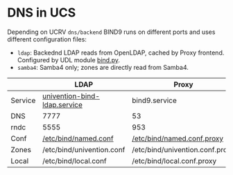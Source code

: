 DNS in UCS
==========

Depending on UCRV `dns/backend` BIND9 runs on different ports and uses different configuration files:
* `ldap`: Backednd LDAP reads from OpenLDAP, cached by Proxy frontend. Configured by UDL module [bind.py](bind.py).
* `samba4`:  Samba4 only; zones are directly read from Samba4.

|         | LDAP                                                          | Proxy                                                             | Samba4                                                              |
| ------- | ------------------------------------------------------------- | ----------------------------------------------------------------- | ------------------------------------------------------------------- |
| Service | [univention-bind-ldap.service](conffiles/etc/systemd/system)  | bind9.service                                                     | bind9.service                                                       |
| DNS     | 7777                                                          | 53                                                                | 53                                                                  |
| rndc    | 5555                                                          | 953                                                               | 953                                                                 |
| Conf    | [/etc/bind/named.conf](conffiles/etc/bind/named.conf)         | [/etc/bind/named.conf.proxy](conffiles/etc/bind/named.conf.proxy) | [/etc/bind/named.conf.samba4](conffiles/etc/bind/named.conf.samba4) |
| Zones   | /etc/bind/univention.conf                                     | /etc/bind/univention.conf.proxy                                   | -                                                                   |
| Local   | /etc/bind/local.conf                                          | /etc/bind/local.conf.proxy                                        | /etc/bind/local.conf.samba4                                         |


